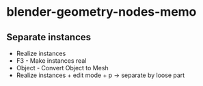 # blender-geometry-nodes-memo

## Separate instances 
- Realize instances
- F3 - Make instances real
- Object - Convert Object to Mesh
- Realize instances + edit mode + p -> separate by loose part

